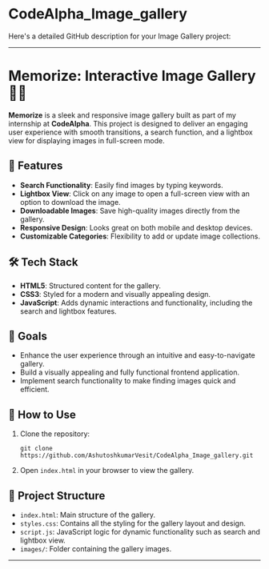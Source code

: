 # CodeAlpha_Image_gallery
Here's a detailed GitHub description for your Image Gallery project:

---

# Memorize: Interactive Image Gallery 🎨✨

**Memorize** is a sleek and responsive image gallery built as part of my internship at **CodeAlpha**. This project is designed to deliver an engaging user experience with smooth transitions, a search function, and a lightbox view for displaying images in full-screen mode.

## 📌 Features
- **Search Functionality**: Easily find images by typing keywords.
- **Lightbox View**: Click on any image to open a full-screen view with an option to download the image.
- **Downloadable Images**: Save high-quality images directly from the gallery.
- **Responsive Design**: Looks great on both mobile and desktop devices.
- **Customizable Categories**: Flexibility to add or update image collections.

## 🛠️ Tech Stack
- **HTML5**: Structured content for the gallery.
- **CSS3**: Styled for a modern and visually appealing design.
- **JavaScript**: Adds dynamic interactions and functionality, including the search and lightbox features.

## 🎯 Goals
- Enhance the user experience through an intuitive and easy-to-navigate gallery.
- Build a visually appealing and fully functional frontend application.
- Implement search functionality to make finding images quick and efficient.
  
## 🚀 How to Use
1. Clone the repository:
   ```
   git clone https://github.com/AshutoshkumarVesit/CodeAlpha_Image_gallery.git
   ```
2. Open `index.html` in your browser to view the gallery.

## 📂 Project Structure
- `index.html`: Main structure of the gallery.
- `styles.css`: Contains all the styling for the gallery layout and design.
- `script.js`: JavaScript logic for dynamic functionality such as search and lightbox view.
- `images/`: Folder containing the gallery images.

---

